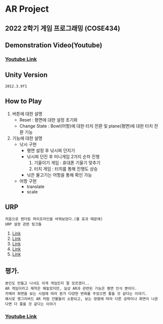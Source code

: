 # AR Project

## 2022 2학기 게임 프로그래밍 (COSE434)

## Demonstration Video(Youtube)
### [Youtube Link](https://www.youtube.com/watch?v=4CwR6Nl2Axg, "유튜브 시연영상")

## Unity Version
    2012.3.9f1

## How to Play
1. 버튼에 대한 설명
    - Reset : 평면에 대한 설정 초기화
    - Change State : Bowl(어항)에 대한 터치 전환 및 plane(평면)에 대한 터치 전환 기능
2. 기능에 대한 설명
    - 낚시 구현
        - 평면 설정 후 낚시찌 던지기
        - 낚시찌 던진 후 미니게임 2가지 순차 진행
            1. 기울이기 게임 : 휴대폰 기울기 맞추기
            2. 터치 게임 : 터치를 통해 진행도 상승
        - 낚은 물고기는 어항을 통해 확인 가능
    - 어항 구현
        - translate
        - scale 

## URP
    처음으로 렌더링 파이프라인을 바꿔보았다.(물 효과 때문에)
    URP 설정 관련 링크들
1.  [Link](https://rito15.github.io/posts/why-urp-material-shows-pink/)
2.  [Link](https://darkcatgame.tistory.com/88)
3.  [Link](https://docs.unity3d.com/Packages/com.unity.xr.arfoundation@3.1/manual/ar-camera-background-with-scriptable-render-pipeline.html)
4.  [Link](https://lektion-von-erfolglosigkeit.tistory.com/205)
5.  [Link](https://www.youtube.com/watch?v=yW34SiaXH7Q)


## 평가.
    본인도 만들고 나서도 이게 게임인지 잘 모르겠다..
    AR 게임이라고 제작은 해놓았지만, 실상 AR과 관련된 기능은 평면 인식 뿐이다.
    카메라 화면을 보는 시점에 따라 뭔가 다양한 변화를 주었으면 좋을 것 같다는 이야기.
    예시로 앵그리버드 AR 처럼 건물들이 소환되고, 보는 방향에 따라 다른 공략이나 화면이 나온다면 더 좋을 것 같다는 이야기
### [Youtube Link](https://www.youtube.com/watch?v=7VdtUcdK3LI, "참고용 앵그리버드 링크")